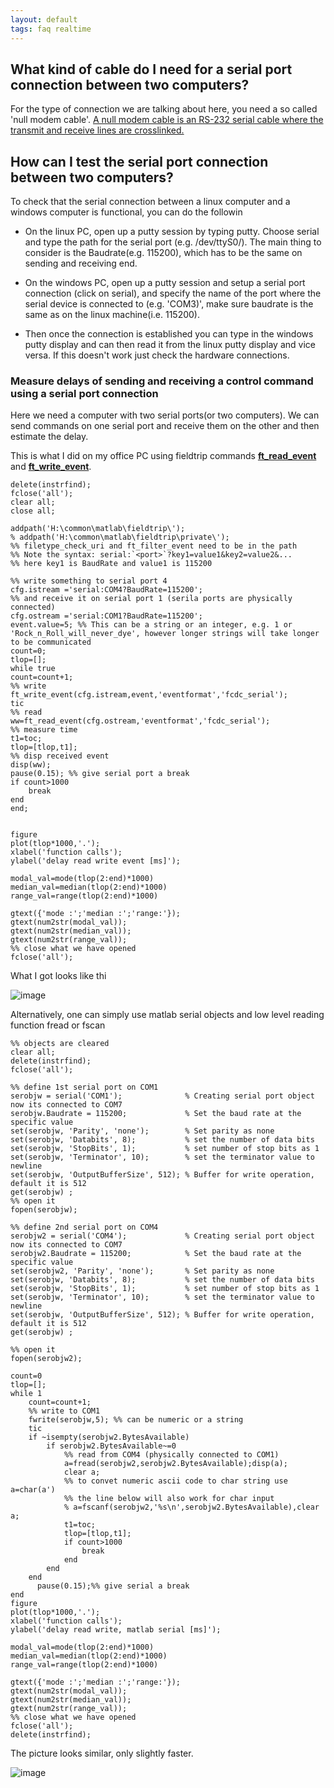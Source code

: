 ```yaml
---
layout: default
tags: faq realtime
---
```


## What kind of cable do I need for a serial port connection between two computers?

For the type of connection we are talking about here, you need a so called 'null modem cable'. [A null modem cable is an RS-232 serial cable where the transmit and receive lines are crosslinked.](http://en.wikipedia.org/wiki/Null_modem)

## How can I test the serial port connection between two computers?

To check that the serial connection between a linux computer and a windows computer is functional, you can do the followin

*  On the linux PC, open up a putty session by typing putty. Choose serial and type the path for the serial port (e.g. /dev/ttyS0/). The main thing to consider is the Baudrate(e.g. 115200), which has to be the same on sending and receiving end. 

*  On the windows PC, open up a putty session and setup a serial port connection (click on serial), and specify the name of the port where the serial device is connected to (e.g. 'COM3)', make sure baudrate is the same as on the linux machine(i.e. 115200).

*  Then once the connection is established you can type in the windows putty display and can then read it from the linux putty display and vice versa. If this doesn't work just check the hardware connections.

### Measure delays of sending and receiving a control command using a serial port connection

Here we need a computer with two serial ports(or two computers). We can send commands on one serial port and receive them on the other and then estimate the delay. 

This is what I did on my office PC using fieldtrip commands **[ft_read_event](/reference/ft_read_event)** and **[ft_write_event](/reference/ft_write_event)**.

	
	
	delete(instrfind);
	fclose('all');
	clear all;
	close all;
	
	addpath('H:\common\matlab\fieldtrip\');
	% addpath('H:\common\matlab\fieldtrip\private\'); 
	%% filetype_check_uri and ft_filter_event need to be in the path
	%% Note the syntax: serial:`<port>`?key1=value1&key2=value2&...
	%% here key1 is BaudRate and value1 is 115200
	
	%% write something to serial port 4
	cfg.istream ='serial:COM4?BaudRate=115200';
	%% and receive it on serial port 1 (serila ports are physically connected)
	cfg.ostream ='serial:COM1?BaudRate=115200';
	event.value=5; %% This can be a string or an integer, e.g. 1 or 'Rock_n_Roll_will_never_dye', however longer strings will take longer to be communicated
	count=0;
	tlop=[];
	while true
	count=count+1;
	%% write
	ft_write_event(cfg.istream,event,'eventformat','fcdc_serial');
	tic
	%% read
	ww=ft_read_event(cfg.ostream,'eventformat','fcdc_serial');
	%% measure time
	t1=toc;
	tlop=[tlop,t1];
	%% disp received event
	disp(ww);
	pause(0.15); %% give serial port a break
	if count>1000
	    break
	end
	end;
	
	
	figure
	plot(tlop*1000,'.');
	xlabel('function calls');
	ylabel('delay read write event [ms]');
	
	modal_val=mode(tlop(2:end)*1000)
	median_val=median(tlop(2:end)*1000)
	range_val=range(tlop(2:end)*1000)
	
	gtext({'mode :';'median :';'range:'});
	gtext(num2str(modal_val));
	gtext(num2str(median_val));
	gtext(num2str(range_val));
	%% close what we have opened
	fclose('all');
	

What I got looks like thi

![image](/media/faq/serial_connect_write_read_event.jpg@400)

Alternatively, one can simply use matlab serial objects and low level reading function fread or fscan

	
	%% objects are cleared
	clear all;
	delete(instrfind);
	fclose('all');
	
	%% define 1st serial port on COM1
	serobjw = serial('COM1');              % Creating serial port object now its connected to COM7
	serobjw.Baudrate = 115200;             % Set the baud rate at the specific value
	set(serobjw, 'Parity', 'none');        % Set parity as none
	set(serobjw, 'Databits', 8);           % set the number of data bits
	set(serobjw, 'StopBits', 1);           % set number of stop bits as 1
	set(serobjw, 'Terminator', 10);        % set the terminator value to newline
	set(serobjw, 'OutputBufferSize', 512); % Buffer for write operation, default it is 512
	get(serobjw) ;
	%% open it
	fopen(serobjw);
	
	%% define 2nd serial port on COM4
	serobjw2 = serial('COM4');             % Creating serial port object now its connected to COM7
	serobjw2.Baudrate = 115200;            % Set the baud rate at the specific value
	set(serobjw2, 'Parity', 'none');       % Set parity as none
	set(serobjw, 'Databits', 8);           % set the number of data bits
	set(serobjw, 'StopBits', 1);           % set number of stop bits as 1
	set(serobjw, 'Terminator', 10);        % set the terminator value to newline
	set(serobjw, 'OutputBufferSize', 512); % Buffer for write operation, default it is 512
	get(serobjw) ;
	
	%% open it
	fopen(serobjw2);
	
	count=0
	tlop=[];
	while 1
	    count=count+1;
	    %% write to COM1
	    fwrite(serobjw,5); %% can be numeric or a string
	    tic
	    if ~isempty(serobjw2.BytesAvailable)
	        if serobjw2.BytesAvailable~=0
	            %% read from COM4 (physically connected to COM1)
	            a=fread(serobjw2,serobjw2.BytesAvailable);disp(a);
	            clear a;
	            %% to convet numeric ascii code to char string use a=char(a')
	            %% the line below will also work for char input
	            % a=fscanf(serobjw2,'%s\n',serobjw2.BytesAvailable),clear a;
	            t1=toc;
	            tlop=[tlop,t1];
	            if count>1000
	                break
	            end
	        end
	    end
	      pause(0.15);%% give serial a break
	end
	figure
	plot(tlop*1000,'.');
	xlabel('function calls');
	ylabel('delay read write, matlab serial [ms]');
	
	modal_val=mode(tlop(2:end)*1000)
	median_val=median(tlop(2:end)*1000)
	range_val=range(tlop(2:end)*1000)
	
	gtext({'mode :';'median :';'range:'});
	gtext(num2str(modal_val));
	gtext(num2str(median_val));
	gtext(num2str(range_val));
	%% close what we have opened
	fclose('all');
	delete(instrfind);

The picture looks similar, only slightly faster.

![image](/media/faq/serial_connect_write_read_matlab_serial.jpg@400)

